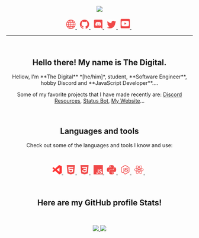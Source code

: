 <p align="center">
    <a href="https://crni39.xyz">
        <img src="./assets/banners/Banner.gif/" width="500px" />
    </a>
</p>
<p align="center">
    <a href="https://crni39.xyz/">
        <img src="./assets/icons/other/link-solid.svg/" width="25px" />
    </a>
    &nbsp;
    <a href="https://github.com/Crni39/">
        <img src="./assets/icons/other/github-solid.svg/" width="25px" />
    </a>
    &nbsp;
    <a href="https://discord.com/channels/@me/814074368145358900">
        <img src="./assets/icons/other/discord-solid.svg/" width="25px" />
    </a>
    &nbsp;
    <a href="https://twitter.com/Crni3939/">
        <img src="./assets/icons/other/twitter-solid.svg/" width="25px" />
    </a>
    &nbsp;
    <a href="https://www.youtube.com/channel/UC2xumUFiiLQfXckNflSJ1wg">
        <img src="./assets/icons/other/youtube-solid.svg/" width="25px" />
    </a>
    &nbsp;
    
</p>

<hr />
&nbsp;

<h2 align="center">
    Hello there! My name is <strong>The Digital</strong>.
</h2>
<p align="center">
    Hellow, I'm **The Digital** *[he/him]*, student, **Software Engineer**, hobby Discord and **JavaScript Developer**....
</p>
<p align="center">
    Some of my favorite projects that I have made recently are:
    <a href="https://discord.gg/CFkxpTbedH/">Discord Resources</a>,
    <a href="https://statusbot.us">Status Bot</a>,
    <a href="https://crni.xyz">My Website</a>...
</p>

&nbsp;

<h2 align="center">
    Languages and tools
</h2>
<p align="center">
    Check out some of the languages and tools I know and use:
</p>

&nbsp;

<p align="center">
    <a href="https://code.visualstudio.com/">
        <img src="./assets/icons/tools/visualstudiocode.svg/" width="25px" />
    </a>
    &nbsp;
    <a href="https://en.wikipedia.org/wiki/HTML5/">
        <img src="./assets/icons/languages/html5.svg/" width="25px" />
    </a>
    &nbsp;
    <a href="https://en.wikipedia.org/wiki/CSS/">
        <img src="./assets/icons/languages/css3.svg/" width="25px" />
    </a>
    &nbsp;
    <a href="https://www.javascript.com/">
        <img src="./assets/icons/languages/javascript.svg/" width="25px" />
    </a>
    &nbsp;
    <a href="https://www.python.org/">
        <img src="./assets/icons/languages/python.svg/" width="25px" />
    </a>
    &nbsp;
    <a href="https://www.nodejs.org/">
        <img src="./assets/icons/languages/nodejs.svg/" width="25px" />
    </a>
    &nbsp;
    <a href="https://www.reactjs.org/">
        <img src="./assets/icons/languages/react.svg/" width="25px" />
    </a>
    &nbsp;
</p>

&nbsp;

<h2 align="center">
    Here are my GitHub profile <strong>Stats</strong>!
</h2>

&nbsp;

<p align="center">
    <a href="https://github.com/Crni39/">
        <img src="https://github-readme-stats.vercel.app/api?username=Crni39&count_private=true&show_owner=true&show_icons=true&bg_color=0d1117&title_color=ffffff&text_color=ffffff&icon_color=f04848&hide_border=true/" />
    <a href="https://github.com/Crni39/">
        <img src="https://github-readme-streak-stats.herokuapp.com?user=Crni39&hide_border=true&background=0D1117&currStreakLabel=FFFFFF&sideLabels=FFFFFF&currStreakNum=FFFFFF&dates=FFFFFF&sideNums=FFFFFF&fire=f04848&ring=f04848&stroke=FFFFFFFF)](https://git.io/streak-stats" />
    </a>
    <!-- </a>
    <a href="https://github.com/Crni39/">
        <img src="https://github-readme-stats.vercel.app/api/top-langs/?username=Crni39&layout=compact&card_width=445&bg_color=0d1117&title_color=ffffff&text_color=ffffff&icon_color=f04848&hide_border=true/" />
    </a> -->
</p>

<!-- <h2 align="center">
    And here are my favorite GitHub <strong>repositories</strong>!
</h2>

&nbsp;

<p align="center">
    <a href="https://github.com/Crni39/Discord-Bot-Handlers/">
        <img src="https://github-readme-stats.vercel.app/api/pin/?username=Crni39&repo=Discord-Bot-Handlers&bg_color=0d1117&title_color=58a6ff&text_color=8b949e&icon_color=8b949e&hide_border=true/" />
    </a>
    <a href="https://github.com/Crni39/DataMine">
        <img src="https://github-readme-stats.vercel.app/api/pin/?username=Crni39&repo=DataMine&bg_color=0d1117&title_color=58a6ff&text_color=8b949e&icon_color=8b949e&hide_border=true/" />
    </a>
    <a href="https://github.com/Crni39/Discord-Account-Backup">
        <img src="https://github-readme-stats.vercel.app/api/pin/?username=Crni39&repo=Discord-Account-Backup&bg_color=0d1117&title_color=58a6ff&text_color=8b949e&icon_color=8b949e&hide_border=true/" />
    </a>
</p> -->

&nbsp;
